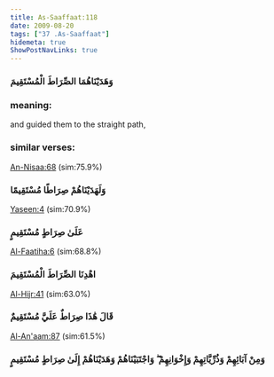 ```yaml
---
title: As-Saaffaat:118
date: 2009-08-20
tags: ["37 .As-Saaffaat"]
hidemeta: true 
ShowPostNavLinks: true 
---
```

### وَهَدَيْنَاهُمَا الصِّرَاطَ الْمُسْتَقِيمَ
### meaning: 
and guided them to the straight path,
### similar verses: 

[An-Nisaa:68](/4/68) (sim:75.9%)

### وَلَهَدَيْنَاهُمْ صِرَاطًا مُسْتَقِيمًا

[Yaseen:4](/36/4) (sim:70.9%)

### عَلَىٰ صِرَاطٍ مُسْتَقِيمٍ

[Al-Faatiha:6](/1/6) (sim:68.8%)

### اهْدِنَا الصِّرَاطَ الْمُسْتَقِيمَ

[Al-Hijr:41](/15/41) (sim:63.0%)

### قَالَ هَٰذَا صِرَاطٌ عَلَيَّ مُسْتَقِيمٌ

[Al-An'aam:87](/6/87) (sim:61.5%)

### وَمِنْ آبَائِهِمْ وَذُرِّيَّاتِهِمْ وَإِخْوَانِهِمْ ۖ وَاجْتَبَيْنَاهُمْ وَهَدَيْنَاهُمْ إِلَىٰ صِرَاطٍ مُسْتَقِيمٍ
